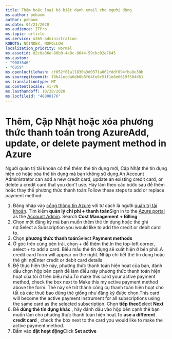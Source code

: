 ```yaml
---
title: Thêm hoặc loại bỏ biệt danh email cho người dùng
ms.author: pebaum
author: pebaum
ms.date: 04/21/2020
ms.audience: ITPro
ms.topic: article
ms.service: o365-administration
ROBOTS: NOINDEX, NOFOLLOW
localization_priority: Normal
ms.assetid: 82c0a06e-86b0-4e8c-8644-59cbc02e7645
ms.custom:
- "9003546"
- "6859"
ms.openlocfilehash: cf052f01a11830a3d0371a062fddf094fba8e30b
ms.sourcegitcommit: f8b41ecda6db0b8f64fe0c51f1e8e6619f504d61
ms.translationtype: MT
ms.contentlocale: vi-VN
ms.lasthandoff: 10/28/2020
ms.locfileid: "48808176"
---
```

# <a name="add-update-or-delete-payment-method-in-azure"></a><span data-ttu-id="a254f-102">Thêm, Cập Nhật hoặc xóa phương thức thanh toán trong Azure</span><span class="sxs-lookup"><span data-stu-id="a254f-102">Add, update, or delete payment method in Azure</span></span>

<span data-ttu-id="a254f-103">Người quản trị tài khoản có thể thêm thẻ tín dụng mới, Cập Nhật thẻ tín dụng hiện có hoặc xóa thẻ tín dụng mà bạn không sử dụng.</span><span class="sxs-lookup"><span data-stu-id="a254f-103">An Account Administrator can add a new credit card, update an existing credit card, or delete a credit card that you don't use.</span></span> <span data-ttu-id="a254f-104">Hãy làm theo các bước sau để thêm hoặc thay thế phương thức thanh toán:</span><span class="sxs-lookup"><span data-stu-id="a254f-104">Follow these steps to add or replace payment method:</span></span>

1. <span data-ttu-id="a254f-105">Đăng nhập vào [cổng thông tin Azure](https://portal.azure.com/) với tư cách là người [quản trị tài khoản](https://docs.microsoft.com/azure/billing/billing-subscription-transfer?WT.mc_id=Portal-Microsoft_Azure_Support#whoisaa). Tìm kiếm **quản lý chi phí + thanh toán**</span><span class="sxs-lookup"><span data-stu-id="a254f-105">Sign in to the [Azure portal](https://portal.azure.com/) as the [Account Admin](https://docs.microsoft.com/azure/billing/billing-subscription-transfer?WT.mc_id=Portal-Microsoft_Azure_Support#whoisaa). Search **Cost Management + Billing**</span></span>
2. <span data-ttu-id="a254f-106">Chọn một đăng ký mà bạn muốn thêm thẻ tín dụng hoặc thẻ ghi nợ.</span><span class="sxs-lookup"><span data-stu-id="a254f-106">Select a Subscription you would like to add the credit or debit card to.</span></span>
3. <span data-ttu-id="a254f-107">Chọn **phương thức thanh toán**</span><span class="sxs-lookup"><span data-stu-id="a254f-107">Select **Payment methods**</span></span>
4. <span data-ttu-id="a254f-108">Ở góc trên cùng bên trái, chọn + để thêm thẻ.</span><span class="sxs-lookup"><span data-stu-id="a254f-108">In the top-left corner, select + to add a card.</span></span> <span data-ttu-id="a254f-109">Biểu mẫu thẻ tín dụng sẽ xuất hiện ở bên phải.</span><span class="sxs-lookup"><span data-stu-id="a254f-109">A credit card form will appear on the right.</span></span> <span data-ttu-id="a254f-110">Nhập chi tiết thẻ tín dụng hoặc thẻ ghi nợ</span><span class="sxs-lookup"><span data-stu-id="a254f-110">Enter credit or debit card details</span></span>
5. <span data-ttu-id="a254f-111">Để thực hiện thẻ này, phương thức thanh toán hiện hoạt của bạn, đánh dấu chọn hộp bên cạnh để làm điều này phương thức thanh toán hiện hoạt của tôi ở trên biểu mẫu.</span><span class="sxs-lookup"><span data-stu-id="a254f-111">To make this card your active payment method, check the box next to Make this my active payment method above the form.</span></span> <span data-ttu-id="a254f-112">Thẻ này sẽ trở thành công cụ thanh toán hiện hoạt cho tất cả các thuê bao dùng thẻ giống như đăng ký được chọn.</span><span class="sxs-lookup"><span data-stu-id="a254f-112">This card will become the active payment instrument for all subscriptions using the same card as the selected subscription.</span></span> <span data-ttu-id="a254f-113">Chọn **tiếp theo**</span><span class="sxs-lookup"><span data-stu-id="a254f-113">Select **Next**</span></span>
6. <span data-ttu-id="a254f-114">Để **dùng thẻ tín dụng khác** , hãy đánh dấu vào hộp bên cạnh thẻ bạn muốn làm cho phương thức thanh toán hiện hoạt.</span><span class="sxs-lookup"><span data-stu-id="a254f-114">To **use a different credit card** , check the box next to the card you would like to make the active payment method.</span></span>
7. <span data-ttu-id="a254f-115">Bấm vào **đặt hoạt động**</span><span class="sxs-lookup"><span data-stu-id="a254f-115">Click **Set active**</span></span>
